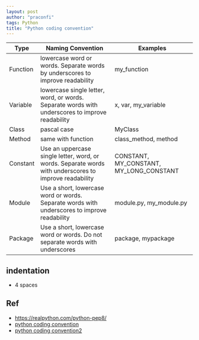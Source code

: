 ```yaml
---
layout: post
author: "praconfi"
tags: Python
title: "Python coding convention"
---
```



|Type|Naming Convention|Examples|
|---|---|---|
|Function|lowercase word or words. Separate words by underscores to improve readability|my_function|
|Variable|lowercase single letter, word, or words. Separate words with underscores to improve readability|x, var, my_variable|
|Class|pascal case|MyClass|
|Method|same with function|class_method, method|
|Constant|Use an uppercase single letter, word, or words. Separate words with underscores to improve readability|CONSTANT, MY_CONSTANT, MY_LONG_CONSTANT|
|Module|Use a short, lowercase word or words. Separate words with underscores to improve readability|module.py, my_module.py|
|Package|Use a short, lowercase word or words. Do not separate words with underscores|package, mypackage|

## indentation
- 4 spaces


## Ref
- https://realpython.com/python-pep8/  
- [python coding convention](https://luavis.me/python/python-convention)  
- [python coding convention2](https://spidyweb.tistory.com/376)